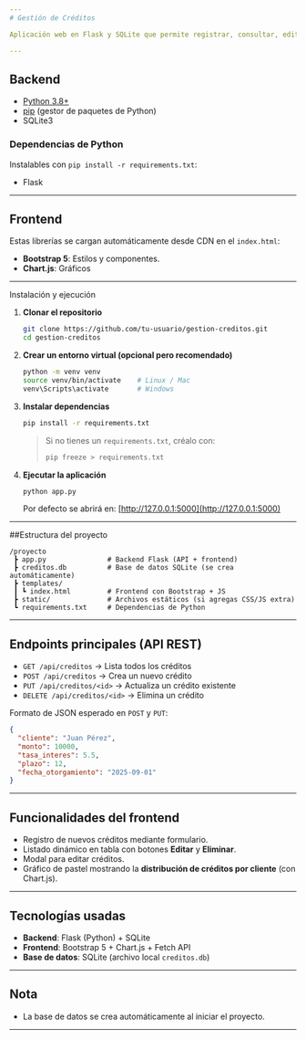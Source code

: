 ```yaml
---
# Gestión de Créditos

Aplicación web en Flask y SQLite que permite registrar, consultar, editar y eliminar créditos.

---
```


## Backend

* [Python 3.8+](https://www.python.org/downloads/)
* [pip](https://pip.pypa.io/en/stable/installation/) (gestor de paquetes de Python)
* SQLite3 

### Dependencias de Python
Instalables con `pip install -r requirements.txt`:

* Flask

---

##  Frontend

Estas librerías se cargan automáticamente desde CDN en el `index.html`:

* **Bootstrap 5**: Estilos y componentes.
* **Chart.js**: Gráficos

---

Instalación y ejecución

1. **Clonar el repositorio**

   ```bash
   git clone https://github.com/tu-usuario/gestion-creditos.git
   cd gestion-creditos
   ```

2. **Crear un entorno virtual (opcional pero recomendado)**

   ```bash
   python -m venv venv
   source venv/bin/activate    # Linux / Mac
   venv\Scripts\activate       # Windows
   ```

3. **Instalar dependencias**

   ```bash
   pip install -r requirements.txt
   ```

   > Si no tienes un `requirements.txt`, créalo con:
   >
   > ```bash
   > pip freeze > requirements.txt
   > ```

4. **Ejecutar la aplicación**

   ```bash
   python app.py
   ```

   Por defecto se abrirá en:
   [http://127.0.0.1:5000](http://127.0.0.1:5000)

---

##Estructura del proyecto

```
/proyecto
 ┣ app.py               # Backend Flask (API + frontend)
 ┣ creditos.db          # Base de datos SQLite (se crea automáticamente)
 ┣ templates/
 ┃ ┗ index.html         # Frontend con Bootstrap + JS
 ┣ static/              # Archivos estáticos (si agregas CSS/JS extra)
 ┗ requirements.txt     # Dependencias de Python
```

---

##  Endpoints principales (API REST)

* `GET /api/creditos` → Lista todos los créditos
* `POST /api/creditos` → Crea un nuevo crédito
* `PUT /api/creditos/<id>` → Actualiza un crédito existente
* `DELETE /api/creditos/<id>` → Elimina un crédito

Formato de JSON esperado en `POST` y `PUT`:

```json
{
  "cliente": "Juan Pérez",
  "monto": 10000,
  "tasa_interes": 5.5,
  "plazo": 12,
  "fecha_otorgamiento": "2025-09-01"
}
```

---

##  Funcionalidades del frontend

* Registro de nuevos créditos mediante formulario.
* Listado dinámico en tabla con botones **Editar** y **Eliminar**.
* Modal para editar créditos.
* Gráfico de pastel mostrando la **distribución de créditos por cliente** (con Chart.js).

---

##  Tecnologías usadas

* **Backend**: Flask (Python) + SQLite
* **Frontend**: Bootstrap 5 + Chart.js + Fetch API
* **Base de datos**: SQLite (archivo local `creditos.db`)

---

##  Nota

* La base de datos se crea automáticamente al iniciar el proyecto.


---



